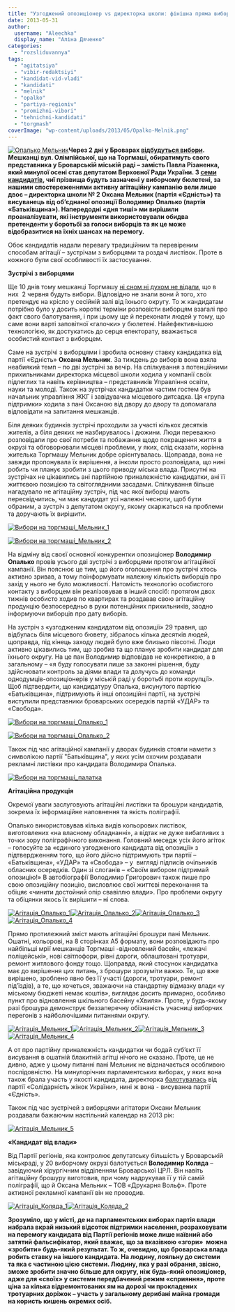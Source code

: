 ```yaml
---
title: "Узгоджений опозиціонер vs директорка школи: фінішна пряма виборів на Торгмаші"
date: 2013-05-31
author: 
  username: "Aleechka"
  display_name: "Аліна Дяченко"
categories: 
  - "rozsliduvannya"
tags: 
  - "agitatsiya"
  - "vibir-redaktsiyi"
  - "kandidat-vid-vladi"
  - "kandidati"
  - "melnik"
  - "opalko"
  - "partiya-regioniv"
  - "promizhni-vibori"
  - "tehnichni-kandidati"
  - "torgmash"
coverImage: "wp-content/uploads/2013/05/Opalko-Melnik.png"
---
```


[![Опалько Мельник](https://mpz.brovary.org/wp-content/uploads/2013/05/Opalko-Melnik.png)](https://mpz.brovary.org/wp-content/uploads/2013/05/Opalko-Melnik.png)**Через 2 дні у Броварах [відбудуться вибори](https://mpz.brovary.org/zaminu-rizanenku-zhiteli-torgmashu-obiratimut-na-pochatku-lita/). Мешканці вул. Олімпійської, що на Торгмаші, обиратимуть свого представника у Броварській міській раді – замість Павла Різаненка, який минулої осені став депутатом Верховної Ради України. З [семи кандидатів](https://mpz.brovary.org/u-viborah-na-torgmashi-z-23-pretendentiv-na-krislo-u-miskiy-radi-berut-uchast-lishe-semero/), чиї прізвища будуть зазначені у виборчому бюлетені, за нашими спостереженнями активну агітаційну кампанію вели лише двоє – директорка школи № 2 Оксана Мельник (партія «Єдність») та висуванець від об’єднаної опозиції Володимир Опалько (партія «Батьківщина»). Напередодні «дня тиші» ми вирішили проаналізувати, які інструменти використовували обидва претенденти у боротьбі за голоси виборців та як це може відобразитися на їхніх шансах на перемогу.**

Обоє кандидатів надали перевагу традиційним та перевіреним способам агітації – зустрічам з виборцями та роздачі листівок. Проте в кожного були свої особливості їх застосування.

**Зустрічі з виборцями**

Ще 10 днів тому мешканці Торгмашу [ні сном ні духом не відали](https://mpz.brovary.org/bilshist-meshkantsiv-torgmashu-ne-znaye-hto-balotuyetsya-u-yihnomu-okruzi-do-miskradi/), що в них  2 червня будуть вибори. Відповідно не знали вони й того, хто претендує на крісло у сесійній залі від їхнього округу. То ж кандидатам потрібно було у досить короткі терміни розповісти виборцям взагалі про факт свого балотування, і при цьому ще й переконати людей у тому, що саме вони варті заповітної «галочки» у бюлетені. Найефективнішою технологією, як достукатись до серця електорату, вважається особистий контакт з виборцем.

Саме на зустрічі з виборцями і зробила основну ставку кандидатка від партії «Єдність» **Оксана Мельник**. За тиждень до виборів вона взяла неабиякий темп – по дві зустрічі за вечір. На спілкування з потенційними прихильниками директорка місцевої школи ходила у компанії своїх підлеглих та навіть керівництва – представників Управління освіти, науки та молоді. Також на зустрічах кандидатки частим гостем був начальник управління ЖКГ і завідувачка місцевого дитсадка. Ця «група підтримки» ходила з пані Оксаною від двору до двору та допомагала відповідати на запитання мешканців.

Біля деяких будинків зустрічі проходили за участі кількох десятків жителів, а біля деяких не назбирувалось і дюжини. Люди переважно розповідали про свої потреби та побажання щодо покращення життя в окрузі та обговорювали місцеві проблеми, у яких, слід сказати, корінна жителька Торгмашу Мельник добре орієнтувалась. Щоправда, вона не завжди пропонувала їх вирішення, а інколи просто розповідала, що нині робить чи планує зробити з цього приводу міська влада. Присутні на зустрічах не цікавились ані партійною приналежністю кандидатки, ані її життєвою позицією та світоглядними засадами. Спілкування більше нагадувало не агітаційну зустріч, під час якої виборці мають пересвідчитись, чи має кандидат усі належні чесноти, щоб бути обраним, а зустріч з депутатом округу, якому скаржаться на проблеми та доручають їх вирішити.

[![Вибори на торгмаші_Мельник_1](https://mpz.brovary.org/wp-content/uploads/2013/05/Vibori-na-torgmashi_Melnik_1.jpg)](https://mpz.brovary.org/wp-content/uploads/2013/05/Vibori-na-torgmashi_Melnik_1.jpg)

[![Вибори на торгмаші_Мельник_2](https://mpz.brovary.org/wp-content/uploads/2013/05/Vibori-na-torgmashi_Melnik_2.jpg)](https://mpz.brovary.org/wp-content/uploads/2013/05/Vibori-na-torgmashi_Melnik_2.jpg)

На відміну від своєї основної конкурентки опозиціонер **Володимир Опалько** провів усього дві зустрічі з виборцями протягом агітаційної кампанії. Він пояснює це тим, що його оголошення про зустрічі хтось активно зривав, а тому поінформувати належну кількість виборців про захід у нього не було можливості. Натомість технологію особистого контакту з виборцем він реалізовував в інший спосіб: протягом двох тижнів особисто ходив по квартирах та роздавав свою агітаційну продукцію безпосередньо в руки потенційних прихильників, заодно інформуючи виборців про дату виборів.

На зустріч з «узгодженим кандидатом від опозиції» 29 травня, що відбулась біля місцевого бювету, зібралось кілька десятків людей, щоправда, під кінець заходу людей було вже близько півсотні. Люди активно цікавились тим, що зробив та що планує зробити кандидат для їхнього округу. На це пан Володимир відповідав не конкретикою, а в загальному – «я буду голосувати лише за законні рішення, буду здійснювати контроль за діями влади та долучусь до команди однодумців-опозиціонерів у міській раді у боротьбі проти корупції». Щоб підтвердити, що кандидатуру Опалька, висунутого партією «Батьківщина», підтримують й інші опозиційні партії, на зустрічі виступили представники броварських осередків партій «УДАР» та «Свобода».

[![Вибори на торгмаші_Опалько_1](https://mpz.brovary.org/wp-content/uploads/2013/05/Vibori-na-torgmashi_Opalko_1.jpg)](https://mpz.brovary.org/wp-content/uploads/2013/05/Vibori-na-torgmashi_Opalko_1.jpg)

[![Вибори на торгмаші_Опалько_2](https://mpz.brovary.org/wp-content/uploads/2013/05/Vibori-na-torgmashi_Opalko_2.jpg)](https://mpz.brovary.org/wp-content/uploads/2013/05/Vibori-na-torgmashi_Opalko_2.jpg)

Також під час агітаційної кампанії у дворах будинків стояли намети з символікою партії "Батьківщина", у яких усім охочим роздавали рекламні листівки про кандидата Володимира Опалька.

[![Вибори на торгмаші_палатка](https://mpz.brovary.org/wp-content/uploads/2013/05/Vibori-na-torgmashi_palatka.jpg)](https://mpz.brovary.org/wp-content/uploads/2013/05/Vibori-na-torgmashi_palatka.jpg)

**Агітаційна продукція**

Окремої уваги заслуговують агітаційні листівки та брошури кандидатів, зокрема їх інформаційне наповнення та якість поліграфії.

Опалько використовував кілька видів кольорових листівок, виготовлених «на власному обладнанні», а відтак не дуже вибагливих з точки зору поліграфічного виконання. Головний меседж усіх його агіток – голосуйте за «єдиного узгодженого кандидата від опозиції» з підтвердженням того, що його дійсно підтримують три партії – «Батьківщина», «УДАР» та «Свобода» – у  вигляді підписів очільників обласних осередків. Один зі слоганів – «Своїм вибором підтримай опозицію!» В автобіографії Володимир Григорович також пише про свою опозиційну позицію, висловлює свої життєві переконання та обіцяє «чинити достойний опір свавіллю влади». Про проблеми округу та обіцянки якось їх вирішити – ні слова.

[![Агітація_Опалько_1](https://mpz.brovary.org/wp-content/uploads/2013/05/Agitatsiya_Opalko_1.jpg)](https://mpz.brovary.org/wp-content/uploads/2013/05/Agitatsiya_Opalko_1.jpg)[![Агітація_Опалько_2](https://mpz.brovary.org/wp-content/uploads/2013/05/Agitatsiya_Opalko_2.jpg)](https://mpz.brovary.org/wp-content/uploads/2013/05/Agitatsiya_Opalko_2.jpg)[![Агітація_Опалько_3](https://mpz.brovary.org/wp-content/uploads/2013/05/Agitatsiya_Opalko_3.jpg)](https://mpz.brovary.org/wp-content/uploads/2013/05/Agitatsiya_Opalko_3.jpg)[![Агітація_Опалько_4](https://mpz.brovary.org/wp-content/uploads/2013/05/Agitatsiya_Opalko_4.jpg)](https://mpz.brovary.org/wp-content/uploads/2013/05/Agitatsiya_Opalko_4.jpg)

Прямо протилежний зміст мають агітаційні брошури пані Мельник. Ошатні, кольорові, на 8 сторінках А5 формату, вони розповідають про найбільші мрії мешканців Торгмаші -відновлений басейн, «лежачі поліцейські», нові світлофори, рівні дороги, облаштовані тротуари, ремонт житлового фонду тощо. Щоправда, який стосунок кандидатка має до вирішення цих питань, з брошури зрозуміти важко. Те, що вже вирішено, зроблено явно без її участі (дороги, тротуари, ремонт під’їздів), а те, що хочеться, зважаючи на стандартну відмазку влади «у міському бюджеті немає коштів», виглядає досить примарно, особливо пункт про відновлення шкільного басейну «Хвиля». Проте, у будь-якому разі брошура демонструє беззаперечну обізнаність учасниці виборчих перегонів з найболючішими питаннями округу.

[![Агітація_Мельник_1](https://mpz.brovary.org/wp-content/uploads/2013/05/Agitatsiya_Melnik_1.jpg)](https://mpz.brovary.org/wp-content/uploads/2013/05/Agitatsiya_Melnik_1.jpg)[![Агітація_Мельник_2](https://mpz.brovary.org/wp-content/uploads/2013/05/Agitatsiya_Melnik_2.jpg)](https://mpz.brovary.org/wp-content/uploads/2013/05/Agitatsiya_Melnik_2.jpg)[![Агітація_Мельник_3](https://mpz.brovary.org/wp-content/uploads/2013/05/Agitatsiya_Melnik_3.jpg)](https://mpz.brovary.org/wp-content/uploads/2013/05/Agitatsiya_Melnik_3.jpg)[![Агітація_Мельник_4](https://mpz.brovary.org/wp-content/uploads/2013/05/Agitatsiya_Melnik_4.jpg)](https://mpz.brovary.org/wp-content/uploads/2013/05/Agitatsiya_Melnik_4.jpg)

А от про партійну приналежність кандидатки чи бодай суб’єкт її висування в ошатній блакитній агітці нічого не сказано. Проте, це не дивно, адже у цьому питанні пані Мельник не відзначається особливою послідовністю. На минулорічних парламентських виборах, у яких вона також брала участь у якості кандидата, директорка [балотувалась](https://mpz.brovary.org/tsvk-zareyestruvala-kandidatami-v-nardepi-vid-brovariv-fedorenka-ratnikova-melnik-ta-bakala/) від партії «Солідарність жінок України», нині ж вона - висуванка партії «Єдність».

Також під час зустрічей з виборцями агітатори Оксани Мельник роздавали бажаючим настільний календар на 2013 рік:

[![Агітація_Мельник_5](https://mpz.brovary.org/wp-content/uploads/2013/05/Agitatsiya_Melnik_5.jpg)](https://mpz.brovary.org/wp-content/uploads/2013/05/Agitatsiya_Melnik_5.jpg)

**«Кандидат від влади»**

Від Партії регіонів, яка контролює депутатську більшість у Броварській міськраді, у 20 виборчому окрузі балотується **Володимир Коляда** – завідуючий хірургічним відділенням Броварської ЦРЛ. Він навіть агітаційну брошуру виготовив, при чому надрукував її у тій самій поліграфії, що й Оксана Мельник – ТОВ «Друкарня Вольф». Проте активної рекламної кампанії він не проводив.

[![Агітація_Коляда_1](https://mpz.brovary.org/wp-content/uploads/2013/05/Agitatsiya_Kolyada_1.jpg)](https://mpz.brovary.org/wp-content/uploads/2013/05/Agitatsiya_Kolyada_1.jpg)[![Агітація_Коляда_2](https://mpz.brovary.org/wp-content/uploads/2013/05/Agitatsiya_Kolyada_2.jpg)](https://mpz.brovary.org/wp-content/uploads/2013/05/Agitatsiya_Kolyada_2.jpg)

**Зрозуміло, що у місті, де на парламентських виборах партія влади набрала вкрай низький відсоток підтримки населення, розраховувати на перемогу кандидата від Партії регіонів може лише наївний або затятий фальсифікатор, який вважає, що за вказівкою «згори»  можна «зробити» будь-який результат. То ж, очевидно, що броварська влада робить ставку на іншого кандидата. На людину, лояльну до системи та яка є частиною цією системи. Людину, яка у разі обрання, звісно, зможе зробити значно більше для округу, ніж будь-який опозиціонер, адже для «своїх» у системи передбачений режим «сприяння», проте ціна за кілька відремонтованих ям на дорозі чи прокладених тротуарних доріжок – участь у загальному дерибані майна громади на користь кишень окремих осіб.**

